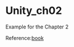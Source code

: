 # Unity_ch02


Example for the Chapter 2

Reference:[book](https://www.books.com.tw/products/0010723988)

